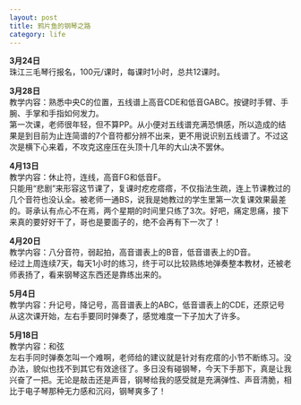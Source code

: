 ```yaml
---
layout: post
title: 鸦片鱼的钢琴之路
category: life
---
```


**3月24日**  
珠江三毛琴行报名，100元/课时，每课时1小时，总共12课时。

**3月28日**  
教学内容：熟悉中央C的位置，五线谱上高音CDE和低音GABC。按键时手臂、手腕、手掌和手指如何发力。  
第一次课，老师很年轻，但不算PP。从小便对五线谱充满恐惧感，所以造成的结果是到目前为止连简谱的7个音符都分辨不出来，更不用说识别五线谱了。不过这次是横下心来着，不攻克这座压在头顶十几年的大山决不罢休。

**4月13日**  
教学内容：休止符，连线，高音FG和低音F。  
只能用“悲剧”来形容这节课了，复课时疙疙瘩瘩，不仅指法生疏，连上节课教过的几个音符也没认全。被老师一通BS，说我是她教过的学生里第一次复课效果最差的。哥承认有点心不在焉，两个星期的时间里只练了3次。好吧，痛定思痛，接下来真的要好好干了，哥也是要面子的，绝不会再有下一次了！

**4月20日**  
教学内容：八分音符，弱起拍，高音谱表上的B音，低音谱表上的D音。  
经过上周连续7天，每天1小时的练习，终于可以比较熟练地弹奏整本教材，还被老师表扬了，看来钢琴这东西还是靠练出来的。

**5月4日**  
教学内容：升记号，降记号，高音谱表上的ABC，低音谱表上的CDE，还原记号  
从这次课开始，左右手要同时弹奏了，感觉难度一下子加大了许多。

**5月18日**  
教学内容：和弦  
左右手同时弹奏怎叫一个难啊，老师给的建议就是针对有疙瘩的小节不断练习。没办法，貌似也找不到其它有效途径了。多日没有碰钢琴，今天下手那下，真是让我兴奋了一把。无论是敲击还是声音，钢琴给我的感受就是充满弹性、声音清脆，相比于电子琴那种无力感和沉闷，钢琴爽多了！
